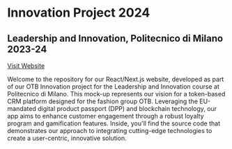 # Innovation Project 2024
## Leadership and Innovation, Politecnico di Milano 2023-24

[Visit Website](https://pgmp.me/polimi-innovation-project-2024-otb/)

Welcome to the repository for our React/Next.js website, developed as part of our OTB Innovation project for the Leadership and Innovation course at Politecnico di Milano. This mock-up represents our vision for a token-based CRM platform designed for the fashion group OTB. Leveraging the EU-mandated digital product passport (DPP) and blockchain technology, our app aims to enhance customer engagement through a robust loyalty program and gamification features. Inside, you'll find the source code that demonstrates our approach to integrating cutting-edge technologies to create a user-centric, innovative solution.
